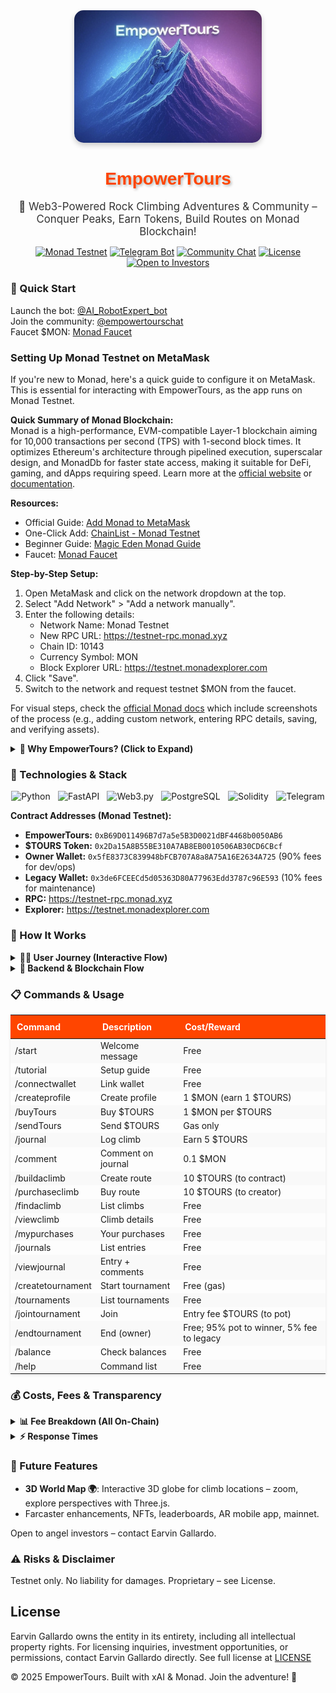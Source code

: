 <div align="center">
  <img src="https://raw.githubusercontent.com/EmpowerTours/version1/main/public/IMG_3466.jpg" alt="EmpowerTours Logo" width="300" style="border-radius: 15px; box-shadow: 0 4px 8px rgba(0,0,0,0.2);">
  <h1 style="color: #FF4500; font-family: 'Arial Black', sans-serif; text-shadow: 2px 2px 4px rgba(0,0,0,0.3);">EmpowerTours</h1>
  <p style="font-size: 1.2em; color: #333; max-width: 800px; margin: 0 auto;">🧗 Web3-Powered Rock Climbing Adventures & Community – Conquer Peaks, Earn Tokens, Build Routes on Monad Blockchain!</p>
  
  [![Monad Testnet](https://img.shields.io/badge/Blockchain-Monad%20Testnet-orange?style=for-the-badge&logo=ethereum)](https://monad.xyz)
  [![Telegram Bot](https://img.shields.io/badge/Telegram-Bot-blue?style=for-the-badge&logo=telegram)](https://t.me/AI_RobotExpert_bot)
  [![Community Chat](https://img.shields.io/badge/Chat-Join%20Now-green?style=for-the-badge&logo=telegram)](https://t.me/empowertourschat)
  [![License](https://img.shields.io/badge/License-Proprietary-red?style=for-the-badge)](LICENSE)
  [![Open to Investors](https://img.shields.io/badge/Invest-Open%20to%20Angels-yellow?style=for-the-badge&logo=bitcoin)](mailto:earvin.gallardo@csecsystems.com)

</div>

### 🚀 Quick Start
Launch the bot: [@AI_RobotExpert_bot](https://t.me/AI_RobotExpert_bot)  
Join the community: [@empowertourschat](https://t.me/empowertourschat)  
Faucet $MON: [Monad Faucet](https://testnet.monad.xyz/faucet)  

### Setting Up Monad Testnet on MetaMask
If you're new to Monad, here's a quick guide to configure it on MetaMask. This is essential for interacting with EmpowerTours, as the app runs on Monad Testnet.

**Quick Summary of Monad Blockchain:**  
Monad is a high-performance, EVM-compatible Layer-1 blockchain aiming for 10,000 transactions per second (TPS) with 1-second block times. It optimizes Ethereum's architecture through pipelined execution, superscalar design, and MonadDb for faster state access, making it suitable for DeFi, gaming, and dApps requiring speed. Learn more at the [official website](https://monad.xyz) or [documentation](https://docs.monad.xyz).

**Resources:**  
- Official Guide: [Add Monad to MetaMask](https://docs.monad.xyz/guides/add-monad-to-wallet/metamask)  
- One-Click Add: [ChainList - Monad Testnet](https://chainlist.org/chain/10143)  
- Beginner Guide: [Magic Eden Monad Guide](https://help.magiceden.io/en/articles/10583721-introducing-monad-on-magic-eden-a-beginner-s-guide)  
- Faucet: [Monad Faucet](https://testnet.monad.xyz/faucet)  

**Step-by-Step Setup:**  
1. Open MetaMask and click on the network dropdown at the top.  
2. Select "Add Network" > "Add a network manually".  
3. Enter the following details:  
   - Network Name: Monad Testnet  
   - New RPC URL: https://testnet-rpc.monad.xyz  
   - Chain ID: 10143  
   - Currency Symbol: MON  
   - Block Explorer URL: https://testnet.monadexplorer.com  
4. Click "Save".  
5. Switch to the network and request testnet $MON from the faucet.  

For visual steps, check the [official Monad docs](https://docs.monad.xyz/guides/add-monad-to-wallet/metamask) which include screenshots of the process (e.g., adding custom network, entering RPC details, saving, and verifying assets).

<details>
<summary><b>🌟 Why EmpowerTours? (Click to Expand)</b></summary>
<div style="background-color: #f9f9f9; padding: 15px; border-radius: 10px; box-shadow: 0 2px 4px rgba(0,0,0,0.1);">

- **Journal Climbs 🗒️**: Log ascents with photos, GPS, notes – earn 5 $TOURS per entry!
- **Build & Buy Routes 🪨**: Create/share custom climbs (10 $TOURS cost to contract) or purchase (10 $TOURS to creator).
- **Tournaments 🏆**: Compete for $TOURS pots – entry fees build the prize!
- **Web3 Incentives 💰**: Transparent fees, on-chain events, Monad speed.
- **Community Vibes 👥**: Telegram chat for tips, meets, collabs.

</div>
</details>

### 🔧 Technologies & Stack
<div style="display: flex; justify-content: space-around; flex-wrap: wrap; gap: 10px;">
  <img src="https://img.shields.io/badge/Python-3.12-blue?style=flat-square&logo=python" alt="Python">
  <img src="https://img.shields.io/badge/FastAPI-0.100-green?style=flat-square&logo=fastapi" alt="FastAPI">
  <img src="https://img.shields.io/badge/Web3.py-6.0-orange?style=flat-square&logo=ethereum" alt="Web3.py">
  <img src="https://img.shields.io/badge/PostgreSQL-15-blue?style=flat-square&logo=postgresql" alt="PostgreSQL">
  <img src="https://img.shields.io/badge/Solidity-0.8-black?style=flat-square&logo=solidity" alt="Solidity">
  <img src="https://img.shields.io/badge/Telegram-Bot_API-cyan?style=flat-square&logo=telegram" alt="Telegram">
</div>

**Contract Addresses (Monad Testnet):**
- **EmpowerTours:** `0xB69D011496B7d7a5e5B3D0021dBF4468b0050AB6`
- **$TOURS Token:** `0x2Da15A8B55BE310A7AB8EB0010506AB30CD6CBcf` 
- **Owner Wallet:** `0x5fE8373C839948bFCB707A8a8A75A16E2634A725` (90% fees for dev/ops)
- **Legacy Wallet:** `0x3de6FCEECd5d05363D80A77963Edd3787c96E593` (10% fees for maintenance)
- **RPC:** https://testnet-rpc.monad.xyz
- **Explorer:** https://testnet.monadexplorer.com

### 📖 How It Works
<details>
<summary><b>🧑‍💻 User Journey (Interactive Flow)</b></summary>
<ol style="list-style-type: none; padding: 0;">
  <li style="background: linear-gradient(to right, #FF4500, #FFA500); color: white; padding: 10px; margin: 5px 0; border-radius: 5px;">/start – Welcome & join chat 🏞️</li>
  <li style="background: linear-gradient(to right, #FF4500, #FFA500); color: white; padding: 10px; margin: 5px 0; border-radius: 5px;">/connectwallet – Link MetaMask (Chain ID 10143)</li>
  <li style="background: linear-gradient(to right, #FF4500, #FFA500); color: white; padding: 10px; margin: 5px 0; border-radius: 5px;">/createprofile – Sign tx (1 $MON fee, earn 1 $TOURS)</li>
  <li style="background: linear-gradient(to right, #FF4500, #FFA500); color: white; padding: 10px; margin: 5px 0; border-radius: 5px;">Explore: /journal, /buildaclimb, /purchaseclimb...</li>
  <li style="background: linear-gradient(to right, #FF4500, #FFA500); color: white; padding: 10px; margin: 5px 0; border-radius: 5px;">Tournaments: Create/Join/End for $TOURS pots</li>
</ol>
</details>

<details>
<summary><b>🔗 Backend & Blockchain Flow</b></summary>
- **Bot:** Processes commands, builds unsigned tx.
- **API:** Handles wallet/tx submission.
- **DB:** Sessions, pendings (expires 30min).
- **Monitoring:** Events polled every 30s; notifies chat/users.
- **Fees in Tournaments:** 100% of entry fees ($TOURS) go to pot; on end, 5% fee to legacy wallet (maintenance), 95% to winner.
</details>

### 📋 Commands & Usage
<table style="width:100%; border-collapse: collapse; box-shadow: 0 2px 4px rgba(0,0,0,0.1);">
  <thead>
    <tr style="background-color: #FF4500; color: white;">
      <th style="padding: 10px; text-align: left;">Command</th>
      <th style="padding: 10px; text-align: left;">Description</th>
      <th style="padding: 10px; text-align: left;">Cost/Reward</th>
    </tr>
  </thead>
  <tbody>
    <tr style="background-color: #f9f9f9;">
      <td>/start</td>
      <td>Welcome message</td>
      <td>Free</td>
    </tr>
    <tr>
      <td>/tutorial</td>
      <td>Setup guide</td>
      <td>Free</td>
    </tr>
    <tr style="background-color: #f9f9f9;">
      <td>/connectwallet</td>
      <td>Link wallet</td>
      <td>Free</td>
    </tr>
    <tr>
      <td>/createprofile</td>
      <td>Create profile</td>
      <td>1 $MON (earn 1 $TOURS)</td>
    </tr>
    <tr style="background-color: #f9f9f9;">
      <td>/buyTours <amount></td>
      <td>Buy $TOURS</td>
      <td>1 $MON per $TOURS</td>
    </tr>
    <tr>
      <td>/sendTours <recipient> <amount></td>
      <td>Send $TOURS</td>
      <td>Gas only</td>
    </tr>
    <tr style="background-color: #f9f9f9;">
      <td>/journal <entry></td>
      <td>Log climb</td>
      <td>Earn 5 $TOURS</td>
    </tr>
    <tr>
      <td>/comment <id> <comment></td>
      <td>Comment on journal</td>
      <td>0.1 $MON</td>
    </tr>
    <tr style="background-color: #f9f9f9;">
      <td>/buildaclimb <name> <difficulty></td>
      <td>Create route</td>
      <td>10 $TOURS (to contract)</td>
    </tr>
    <tr>
      <td>/purchaseclimb <id></td>
      <td>Buy route</td>
      <td>10 $TOURS (to creator)</td>
    </tr>
    <tr style="background-color: #f9f9f9;">
      <td>/findaclimb</td>
      <td>List climbs</td>
      <td>Free</td>
    </tr>
    <tr>
      <td>/viewclimb <id></td>
      <td>Climb details</td>
      <td>Free</td>
    </tr>
    <tr style="background-color: #f9f9f9;">
      <td>/mypurchases</td>
      <td>Your purchases</td>
      <td>Free</td>
    </tr>
    <tr>
      <td>/journals</td>
      <td>List entries</td>
      <td>Free</td>
    </tr>
    <tr style="background-color: #f9f9f9;">
      <td>/viewjournal <id></td>
      <td>Entry + comments</td>
      <td>Free</td>
    </tr>
    <tr>
      <td>/createtournament <fee></td>
      <td>Start tournament</td>
      <td>Free (gas)</td>
    </tr>
    <tr style="background-color: #f9f9f9;">
      <td>/tournaments</td>
      <td>List tournaments</td>
      <td>Free</td>
    </tr>
    <tr>
      <td>/jointournament <id></td>
      <td>Join</td>
      <td>Entry fee $TOURS (to pot)</td>
    </tr>
    <tr style="background-color: #f9f9f9;">
      <td>/endtournament <id> <winner></td>
      <td>End (owner)</td>
      <td>Free; 95% pot to winner, 5% fee to legacy</td>
    </tr>
    <tr>
      <td>/balance</td>
      <td>Check balances</td>
      <td>Free</td>
    </tr>
    <tr style="background-color: #f9f9f9;">
      <td>/help</td>
      <td>Command list</td>
      <td>Free</td>
    </tr>
  </tbody>
</table>

### 💰 Costs, Fees & Transparency
<details>
<summary><b>📊 Fee Breakdown (All On-Chain)</b></summary>
<ul>
  <li><b>Profiles/Comments/Buy $TOURS:</b> 90% to OWNER_ADDRESS (dev/ops), 10% to LEGACY_ADDRESS (maintenance).</li>
  <li><b>Build Climbs:</b> 10 $TOURS to contract (for platform/rewards).</li>
  <li><b>Purchase Climbs:</b> 100% (10 $TOURS) to creator.</li>
  <li><b>Tournaments:</b> 100% entry fees ($TOURS) to pot; on end, 5% fee to legacy wallet (maintenance), 95% to winner.</li>
  <li><b>Rewards:</b> From contract pool (prefunded).</li>
  <li><b>Gas:</b> ~0.001-0.01 $MON/tx.</li>
  <li><b>Audit:</b> Explorer links; events for all actions.</li>
</ul>
</details>

<details>
<summary><b>⚡ Response Times</b></summary>
- Commands: 1-5s
- Tx Confirm: 1-10s (Monad)
- Events: ~30s poll
- Overall: <10s typical
</details>

### 🔮 Future Features
- **3D World Map 🌍**: Interactive 3D globe for climb locations – zoom, explore perspectives with Three.js.
- Farcaster enhancements, NFTs, leaderboards, AR mobile app, mainnet.

Open to angel investors – contact Earvin Gallardo.

### ⚠️ Risks & Disclaimer
Testnet only. No liability for damages. Proprietary – see License.

## License

Earvin Gallardo owns the entity in its entirety, including all intellectual property rights. For licensing inquiries, investment opportunities, or permissions, contact Earvin Gallardo directly.
See full license at [LICENSE](https://github.com/EmpowerTours/version1/blob/main/LI$ENCE)

© 2025 EmpowerTours. Built with xAI & Monad. Join the adventure! 🧗
